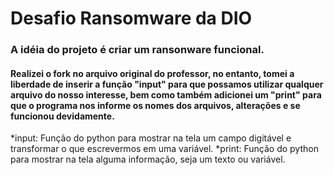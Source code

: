 # Desafio Ransomware da DIO

### A idéia do projeto é criar um ransonware funcional.

#### Realizei o fork no arquivo original do professor, no entanto, tomei a liberdade de inserir a função "input" para que possamos utilizar qualquer arquivo do nosso interesse, bem como também adicionei um "print" para que o programa nos informe os nomes dos arquivos, alterações e se funcionou devidamente.

*input: Função do python para mostrar na tela um campo digitável e transformar o que escrevermos em uma variável.
*print: Função do python para mostrar na tela alguma informação, seja um texto ou variável.
